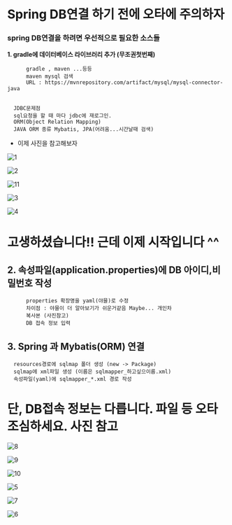 # Spring DB연결 하기 전에 오타에 주의하자 

### spring DB연결을 하려면 우선적으로 필요한 소스들

**1. gradle에 데이터베이스 라이브러리 추가 (무조권첫번째)**
 
          gradle , maven ...등등
          maven mysql 검색 
          URL : https://mvnrepository.com/artifact/mysql/mysql-connector-java
          
          
      JDBC문제점 
      sql요청을 할 때 마다 jdbc에 재로그인.
      ORM(Object Relation Mapping)
      JAVA ORM 종류 Mybatis, JPA(어려움...시간날때 검색)
          
 - 이제 사진을 참고해보자

![1](https://user-images.githubusercontent.com/110442250/190061792-fe438333-c7f4-4a2a-9585-81687d1df0b9.jpg)

![2](https://user-images.githubusercontent.com/110442250/190061799-cb0f336a-e16a-4405-96b4-7545537f0b47.jpg)

![11](https://user-images.githubusercontent.com/110442250/190064759-09c339b7-8992-44ad-b4f3-acddebd74e2d.jpg)

![3](https://user-images.githubusercontent.com/110442250/190061805-8ba97119-00f4-4b91-a9c5-7db42f30493a.jpg)

![4](https://user-images.githubusercontent.com/110442250/190061810-813c89c1-4e47-452f-9aa2-6f2dd645b832.jpg)

 # 고생하셨습니다!! 근데 이제 시작입니다 ^^

## 2. 속성파일(application.properties)에 DB 아이디,비밀번호 작성 

          properties 확장명을 yaml(야믈)로 수정
          차이점 : 야믈이 더 알아보기가 쉬운거같음 Maybe... 개인차
          복사본 (사진참고)
          DB 접속 정보 입력
          
## 3. Spring 과 Mybatis(ORM) 연결

      resources경로에 sqlmap 폴더 생성 (new -> Package)
      sqlmap에 xml파일 생성 (이름은 sqlmapper_하고싶으이름.xml)
      속성파일(yaml)에 sqlmapper_*.xml 경로 작성
      
      

# 단, DB접속 정보는 다릅니다. 파일 등 오타 조심하세요. 사진 참고

![8](https://user-images.githubusercontent.com/110442250/190064082-89807cd2-e083-4315-9143-38839ee6a31b.jpg)

![9](https://user-images.githubusercontent.com/110442250/190064112-ee8dbfb9-aa83-4288-aaf0-6c284be32f39.jpg)

![10](https://user-images.githubusercontent.com/110442250/190064121-682cabb3-172e-455c-90db-3fb3e3c60d26.jpg)

![5](https://user-images.githubusercontent.com/110442250/190063253-2a1e0bb7-7529-469f-8f05-adb671e8bee4.jpg)

![7](https://user-images.githubusercontent.com/110442250/190063517-eddacf96-ecb0-4c18-8816-cd0f65aa1256.jpg)

![6](https://user-images.githubusercontent.com/110442250/190063263-96c45338-b2cf-44c7-98ad-6b644a24e996.jpg)

